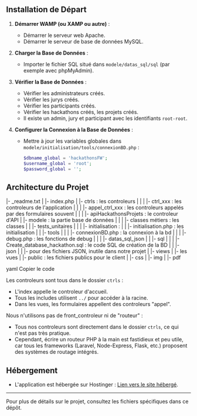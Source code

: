 ## Installation de Départ

1. **Démarrer WAMP (ou XAMP ou autre)** :
   - Démarrer le serveur web Apache.
   - Démarrer le serveur de base de données MySQL.

2. **Charger la Base de Données** :
   - Importer le fichier SQL situé dans `modele/datas_sql/sql` (par exemple avec phpMyAdmin).

3. **Vérifier la Base de Données** :
   - Vérifier les administrateurs créés.
   - Vérifier les jurys créés.
   - Vérifier les participants créés.
   - Vérifier les hackathons créés, les projets créés.
   - Il existe un admin, jury et participant avec les identifiants `root-root`.

4. **Configurer la Connexion à la Base de Données** :
   - Mettre à jour les variables globales dans `modele/initialisation/tools/connexionBD.php` :
     ```php
     $dbname_global = 'hackathonsFW';
     $username_global = 'root';
     $password_global = '';
     ```

## Architecture du Projet

|- _readme.txt
|
|- index.php
|
|- ctrls : les controleurs
| |
| |- ctrl_xxx : les controleurs de l'application
| |
| |- appel_ctrl_xxx : les controleurs appelés par des formulaires souvent
| |
| |- apiHackathonsProjets : le controleur d'API
|
|- modele : la partie base de données
| |
| |- classes métiers : les classes
| | |- tests_unitaires
| |
| |- initialisation :
| | |- initialisation.php : les initialisation
| | |- tools
| | | |- connexionBD.php : la connexion à la bd
| | | |- debug.php : les fonctions de debug
| |
| |- datas_sql_json
| | |- sql
| | | |- Create_database_hackathon.sql : le code SQL de création de la BD
| | |- json
| | |- pour des fichiers JSON, inutile dans notre projet
|
|- views
| |- les vues
|
|- public : les fichiers publics pour le client
| |- css
| |- img
| |- pdf

yaml
Copier le code

Les controleurs sont tous dans le dossier `ctrls` :
- L'index appelle le controleur d'accueil.
- Tous les includes utilisent `../` pour accéder à la racine.
- Dans les vues, les formulaires appellent des controleurs "appel".

Nous n'utilisons pas de front_controleur ni de "routeur" :
- Tous nos controleurs sont directement dans le dossier `ctrls`, ce qui n'est pas très pratique.
- Cependant, écrire un routeur PHP à la main est fastidieux et peu utile, car tous les frameworks (Laravel, Node-Express, Flask, etc.) proposent des systèmes de routage intégrés.

## Hébergement
- L'application est hébergée sur Hostinger : [Lien vers le site hébergé](https://projethackathon.fr/).

---

Pour plus de détails sur le projet, consultez les fichiers spécifiques dans ce dépôt.
